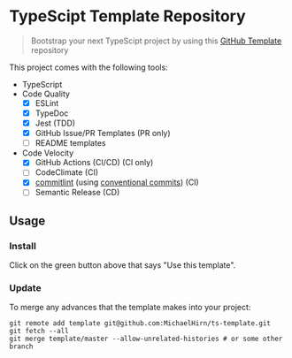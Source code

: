 # TypeScipt Template Repository

> Bootstrap your next TypeScipt project by using this [GitHub Template](https://help.github.com/en/github/creating-cloning-and-archiving-repositories/creating-a-template-repository) repository

This project comes with the following tools:

- TypeScript
- Code Quality
  - [x] ESLint
  - [x] TypeDoc
  - [x] Jest (TDD)
  - [x] GitHub Issue/PR Templates (PR only)
  - [ ] README templates
- Code Velocity
  - [x] GitHub Actions (CI/CD) (CI only)
  - [ ] CodeClimate (CI)
  - [x] [commitlint](https://github.com/conventional-changelog/commitlint) (using [conventional commits](https://www.conventionalcommits.org/en/v1.0.0/)) (CI)
  - [ ] Semantic Release (CD)

## Usage

### Install

Click on the green button above that says "Use this template".

### Update

To merge any advances that the template makes into your project:

```
git remote add template git@github.com:MichaelHirn/ts-template.git
git fetch --all
git merge template/master --allow-unrelated-histories # or some other branch
```

